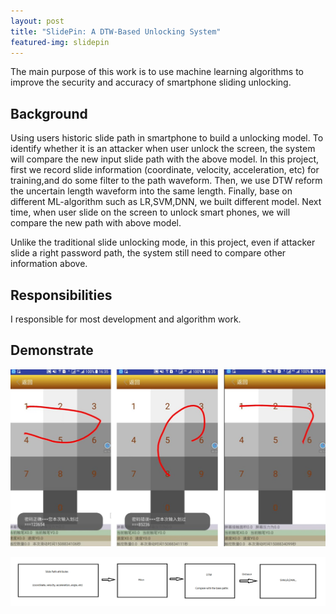 ```yaml
---
layout: post
title: "SlidePin: A DTW-Based Unlocking System"
featured-img: slidepin
---
```


The main purpose of this work is to use machine learning algorithms to improve the security and accuracy of smartphone sliding unlocking.

## Background 

Using users historic slide path in smartphone to build a unlocking model. To identify whether it is an attacker when user unlock the screen, the system will compare the new input slide path with the above model. In this project, first we record slide information (coordinate, velocity, acceleration, etc) for training,and do some filter to the path waveform. Then, we use DTW reform the uncertain length waveform into the same length. Finally, base on different ML-algorithm such as LR,SVM,DNN, we built different model. Next time, when user slide on the screen to unlock smart phones, we will compare the new path with above model.

Unlike the traditional slide unlocking mode, in this project, even if attacker slide a right password path, the system still need to compare other information above.

## Responsibilities

I responsible for most development and algorithm work.


## Demonstrate

![](/images/slidepin/p1.jpg)

![](/images/slidepin/p2.png)




